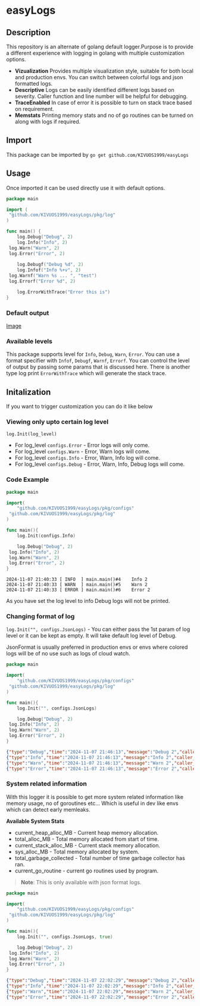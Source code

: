 # easyLogs

## Description

This repository is an alternate of golang default logger.Purpose is to provide a different experience with logging in golang with multiple customization options.

- **Vizualization** Provides multiple visualization style, suitable for both local and production envs. You can switch between colorful logs and json formatted logs.
- **Descriptive** Logs can be easily identified different logs based on severity. Caller function and line number will be helpful for debugging.
- **TraceEnabled** In case of error it is possible to turn on stack trace based on requirement.
- **Memstats** Printing memory stats and no of go routines can be turned on along with logs if required.

## Import

This package can be imported by `go get github.com/KIVUOS1999/easyLogs`

## Usage

Once imported it can be used directly use it with default options.

``` go
package main

import (
 "github.com/KIVUOS1999/easyLogs/pkg/log"
)

func main() {
    log.Debug("Debug", 2)
    log.Info("Info", 2)
 log.Warn("Warn", 2)
 log.Error("Error", 2)
    
    log.Debugf("Debug %d", 2)
    log.Infof("Info %+v", 2)
 log.Warnf("Warn %s ... ", "test")
 log.Errorf("Error %d", 2)

    log.ErrorWithTrace("Error this is")
}
```

### Default output

[Image]("https://1drv.ms/i/s!Aho-_IuMswcjgqtrBbixKEkH97N_Vw?embed=1&width=2528&height=516")

### Available levels

This package supports level for `Info`, `Debug`, `Warn`, `Error`. You can use a format specifier with `Infof`, `Debugf`, `Warnf`, `Errorf`. You can control the level of output by passing some params that is discussed here. There is another type log print `ErrorWithTrace` which will generate the stack trace.


## Initalization

If you want to trigger customization you can do it like below

### Viewing only upto certain log level

`log.Init(log_level)`

- For log_level `configs.Error` - Error logs will only come.
- For log_level `configs.Warn` - Error, Warn logs will come.
- For log_level `configs.Info` - Error, Warn, Info log will come.
- For log_level `configs.Debug` - Error, Warn, Info, Debug logs will come.

### Code Example

``` go
package main

import(
    "github.com/KIVUOS1999/easyLogs/pkg/configs"
 "github.com/KIVUOS1999/easyLogs/pkg/log"
)

func main(){
    log.Init(configs.Info)

    log.Debug("Debug", 2)
 log.Info("Info", 2)
 log.Warn("Warn", 2)
 log.Error("Error", 2)
}
```

``` log
2024-11-07 21:40:33 [ INFO  ] main.main()#4    Info 2
2024-11-07 21:40:33 [ WARN  ] main.main()#5    Warn 2
2024-11-07 21:40:33 [ ERROR ] main.main()#6    Error 2
```

As you have set the log level to info Debug logs will not be printed.

### Changing format of log

`log.Init("", configs.JsonLogs)` - You can either pass the 1st param of log level or it can be kept as empty. It will take default log level of Debug.

JsonFormat is usually preferred in production envs or envs where colored logs will be of no use such as logs of cloud watch.

```go
package main

import(
    "github.com/KIVUOS1999/easyLogs/pkg/configs"
 "github.com/KIVUOS1999/easyLogs/pkg/log"
)

func main(){
    log.Init("", configs.JsonLogs)

    log.Debug("Debug", 2)
 log.Info("Info", 2)
 log.Warn("Warn", 2)
 log.Error("Error", 2)
}
```

```json
{"type":"Debug","time":"2024-11-07 21:46:13","message":"Debug 2","caller_file":"main.go","caller_func_name":"main.main","line_number":21}
{"type":"Info","time":"2024-11-07 21:46:13","message":"Info 2","caller_file":"main.go","caller_func_name":"main.main","line_number":22}
{"type":"Warn","time":"2024-11-07 21:46:13","message":"Warn 2","caller_file":"main.go","caller_func_name":"main.main","line_number":23}
{"type":"Error","time":"2024-11-07 21:46:13","message":"Error 2","caller_file":"main.go","caller_func_name":"main.main","line_number":24}
```

### System related information

With this logger it is possible to get more system related information like memory usage, no of goroutines etc... Which is useful in dev like envs which can detect early memleaks. 

**Available System Stats**

- current_heap_alloc_MB - Current heap memory allocation.
- total_alloc_MB - Total memory allocated from start of time.
- current_stack_alloc_MB - Current stack memory allocation.
- sys_alloc_MB - Total memory allocated by system.
- total_garbage_collected - Total number of time garbage collector has ran.
- current_go_routine - current go routines used by program.

> **Note**: This is only available with json format logs.

```go
package main

import(
    "github.com/KIVUOS1999/easyLogs/pkg/configs"
 "github.com/KIVUOS1999/easyLogs/pkg/log"
)

func main(){
    log.Init("", configs.JsonLogs, true)

    log.Debug("Debug", 2)
 log.Info("Info", 2)
 log.Warn("Warn", 2)
 log.Error("Error", 2)
}
```

```json
{"type":"Debug","time":"2024-11-07 22:02:29","message":"Debug 2","caller_file":"main.go","caller_func_name":"main.main","line_number":21,"current_heap_alloc_MB":0.16,"current_stack_alloc_MB":0.28,"total_alloc_MB":0.16,"sys_alloc_MB":6.64,"total_garbage_collected":0,"current_go_routine":1}
{"type":"Info","time":"2024-11-07 22:02:29","message":"Info 2","caller_file":"main.go","caller_func_name":"main.main","line_number":22,"current_heap_alloc_MB":0.17,"current_stack_alloc_MB":0.28,"total_alloc_MB":0.17,"sys_alloc_MB":6.64,"total_garbage_collected":0,"current_go_routine":1}
{"type":"Warn","time":"2024-11-07 22:02:29","message":"Warn 2","caller_file":"main.go","caller_func_name":"main.main","line_number":23,"current_heap_alloc_MB":0.17,"current_stack_alloc_MB":0.28,"total_alloc_MB":0.17,"sys_alloc_MB":6.64,"total_garbage_collected":0,"current_go_routine":1}
{"type":"Error","time":"2024-11-07 22:02:29","message":"Error 2","caller_file":"main.go","caller_func_name":"main.main","line_number":24,"current_heap_alloc_MB":0.17,"current_stack_alloc_MB":0.28,"total_alloc_MB":0.17,"sys_alloc_MB":6.64,"total_garbage_collected":0,"current_go_routine":1}
```
